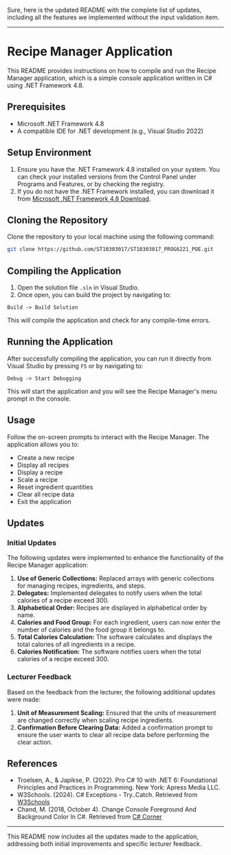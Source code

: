 Sure, here is the updated README with the complete list of updates, including all the features we implemented without the input validation item.

---

# Recipe Manager Application

This README provides instructions on how to compile and run the Recipe Manager application, which is a simple console application written in C# using .NET Framework 4.8.

## Prerequisites

- Microsoft .NET Framework 4.8
- A compatible IDE for .NET development (e.g., Visual Studio 2022)

## Setup Environment

1. Ensure you have the .NET Framework 4.8 installed on your system. You can check your installed versions from the Control Panel under Programs and Features, or by checking the registry.
2. If you do not have the .NET Framework installed, you can download it from [Microsoft .NET Framework 4.8 Download](https://dotnet.microsoft.com/download/dotnet-framework/net48).

## Cloning the Repository

Clone the repository to your local machine using the following command:

```bash
git clone https://github.com/ST10303017/ST10303017_PROG6221_POE.git
```

## Compiling the Application

1. Open the solution file `.sln` in Visual Studio.
2. Once open, you can build the project by navigating to:

```
Build -> Build Solution
```

This will compile the application and check for any compile-time errors.

## Running the Application

After successfully compiling the application, you can run it directly from Visual Studio by pressing `F5` or by navigating to:

```
Debug -> Start Debugging
```

This will start the application and you will see the Recipe Manager's menu prompt in the console.

## Usage

Follow the on-screen prompts to interact with the Recipe Manager. The application allows you to:

- Create a new recipe
- Display all recipes
- Display a recipe
- Scale a recipe
- Reset ingredient quantities
- Clear all recipe data
- Exit the application

## Updates

### Initial Updates

The following updates were implemented to enhance the functionality of the Recipe Manager application:

1. **Use of Generic Collections:** Replaced arrays with generic collections for managing recipes, ingredients, and steps.
2. **Delegates:** Implemented delegates to notify users when the total calories of a recipe exceed 300.
3. **Alphabetical Order:** Recipes are displayed in alphabetical order by name.
4. **Calories and Food Group:** For each ingredient, users can now enter the number of calories and the food group it belongs to.
5. **Total Calories Calculation:** The software calculates and displays the total calories of all ingredients in a recipe.
6. **Calories Notification:** The software notifies users when the total calories of a recipe exceed 300.

### Lecturer Feedback

Based on the feedback from the lecturer, the following additional updates were made:

1. **Unit of Measurement Scaling:** Ensured that the units of measurement are changed correctly when scaling recipe ingredients.
2. **Confirmation Before Clearing Data:** Added a confirmation prompt to ensure the user wants to clear all recipe data before performing the clear action.

## References

- Troelsen, A., & Japikse, P. (2022). Pro C# 10 with .NET 6: Foundational Principles and Practices in Programming. New York: Apress Media LLC.
- W3Schools. (2024). C# Exceptions - Try..Catch. Retrieved from [W3Schools](https://www.w3schools.com/cs/cs_exceptions.php)
- Chand, M. (2018, October 4). Change Console Foreground And Background Color In C#. Retrieved from [C# Corner](https://www.c-sharpcorner.com/article/change-console-foreground-and-background-color-in-c-sharp/)

---

This README now includes all the updates made to the application, addressing both initial improvements and specific lecturer feedback.
